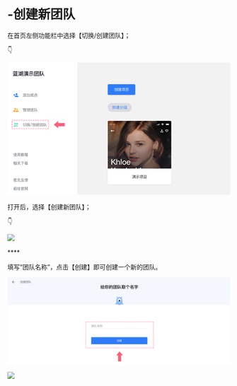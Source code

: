 # -创建新团队

在首页左侧功能栏中选择【切换/创建团队】； 

👇

![](../../../.gitbook/assets/3.png)

打开后，选择【创建新团队】； 

👇

![](https://images-cdn.shimo.im/dAalUwiJnqEvyHLZ/4.png!thumbnail)

\*\*\*\*

填写“团队名称”，点击【创建】即可创建一个新的团队。 

![](../../../.gitbook/assets/5.png)

![](https://images-cdn.shimo.im/orefWmjmPNkFuUKz/5.png!thumbnail)

